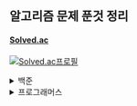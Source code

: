 ## 알고리즘 문제 푼것 정리

#### <a href = "https://solved.ac/">Solved.ac</a>
[![Solved.ac프로필](http://mazassumnida.wtf/api/v2/generate_badge?boj=ccc96360)](https://solved.ac/profile/ccc96360)

<details>
<summary>백준</summary>
<div markdown="1">

<details>
<summary>Bronze</summary>
<div markdown="1">

| 번호 | 문제이름 | 난이도 | 언어 |
| --- |:---:| :---:| :---:|
1000 | [A+B](https://www.acmicpc.net/problem/1000) | Bronze V | Python3
1271 | [엄청난 부자2](https://www.acmicpc.net/problem/1271) | Bronze V | Python3
15727 | [조별과제를 할려는데 조장이 사라졌다.](https://www.acmicpc.net/problem/15727) | Bronze V | Python3
1297 | [TV 크기](https://www.acmicpc.net/problem/1297) | Bronze IV | Python3
1330 | [두 수 비교하기](https://www.acmicpc.net/problem/1330) | Bronze IV | Python3
1009 | [분산처리](https://www.acmicpc.net/problem/1009) | Bronze III | Python3
1085 | [직사각형에서 탈출](https://www.acmicpc.net/problem/1085) | Bronze III | Python3
1267 | [핸드폰 요금](https://www.acmicpc.net/problem/1267) | Bronze III | Python3
1547 | [공](https://www.acmicpc.net/problem/1547) | Bronze III | Python3
1284 | [집 주소](https://www.acmicpc.net/problem/1284) | Bronze III | Python3
2884 | [알람 시계](https://www.acmicpc.net/problem/2884) | Bronze III | Python3
1942 | [디지털시계](https://www.acmicpc.net/problem/1942) | Bronze III | Python3
1075 | [나누기](https://www.acmicpc.net/problem/1075) | Bronze II | Python3
1076 | [저항](https://www.acmicpc.net/problem/1076) | Bronze II | Python3
1100 | [하얀 칸](https://www.acmicpc.net/problem/1100) | Bronze II | Python3
1152 | [단어의 개수](https://www.acmicpc.net/problem/1152) | Bronze II | Python3
1159 | [농구 경기](https://www.acmicpc.net/problem/1159) | Bronze II | Python3
1225 | [이상한 곱셈](https://www.acmicpc.net/problem/1159) | Bronze II | Python3
1032 | [명령 프롬프트](https://www.acmicpc.net/problem/1032) | Bronze I | Python3
1110 | [더하기 사이클](https://www.acmicpc.net/problem/1110) | Bronze I | Python3
1157 | [단어 공부](https://www.acmicpc.net/problem/1157) | Bronze I | Python3
1236 | [성 지키기](https://www.acmicpc.net/problem/1236) | Bronze I | Python3
1252 | [이진수 덧셈](https://www.acmicpc.net/problem/1252) | Bronze I | Python3
1268 | [임시 반장 정하기](https://www.acmicpc.net/problem/1268) | Bronze I | Python3
1259 | [팰린드롬수](https://www.acmicpc.net/problem/1259) | Bronze I | Python3
1296 | [데이트](https://www.acmicpc.net/problem/1296) | Bronze I | Python3
1312 | [소수](https://www.acmicpc.net/problem/1312) | Bronze I | Python3
1308 | [D-Day](https://www.acmicpc.net/problem/1308) | Bronze I | Python3
1357 | [뒤집힌 덧셈](https://www.acmicpc.net/problem/1357) | Bronze I | Python3
1356 | [유진수](https://www.acmicpc.net/problem/1356) | Bronze I | Python3
1388 | [바닥장식](https://www.acmicpc.net/problem/1388) | Bronze I | Python3
1453 | [피시방 알바](https://www.acmicpc.net/problem/1453) | Bronze I | Python3
1524 | [세준세비](https://www.acmicpc.net/problem/1524) | Bronze I | Python3
1855 | [암호](https://www.acmicpc.net/problem/1855) | Bronze I | Python3
1977 | [완전제곱수](https://www.acmicpc.net/problem/1977) | Bronze I | Python3
2033 | [반올림](https://www.acmicpc.net/problem/2033) | Bronze I | Python3
11179 | [2진수 뒤집기](https://www.acmicpc.net/problem/11179) | Bronze I | Python3
2748 | [피보나치 수 1](https://www.acmicpc.net/problem/2748) | BronzeI | Java
11050 | [이항 계수 1](https://www.acmicpc.net/problem/11050) | BronzeI | Java
통계 | 총합 | 39문제
</div>
</details>

<details>
<summary>Silver </summary>
<details>
<summary>Silver V ~ Silver III</summary>
<div markdown="1">

| 번호 | 문제이름 | 난이도 | 언어 |
| --- |:---:| :---:| :---:|
2714 | [문자를 받은 승환이](https://www.acmicpc.net/problem/2714) | Silver V | Python3
1913 | [달팽이](https://www.acmicpc.net/problem/1913) | Silver V | Python3
1145 | [적어도 대부분의 배수](https://www.acmicpc.net/problem/1145) | Silver V | Python3
8979 | [올림픽](https://www.acmicpc.net/problem/8979) | Silver V | Python3
2818 | [숙제하기 싫을 때](https://www.acmicpc.net/problem/2818) | Silver V | Python3
18511 | [큰 수 구성하기](https://www.acmicpc.net/problem/18511) | Silver V | Python3
1037 | [약수](https://www.acmicpc.net/problem/1037) | Silver V | Python3
1476 | [날짜 계산](https://www.acmicpc.net/problem/1476) | Silver V | Python3
9324 | [진짜 메시지](https://www.acmicpc.net/problem/9324) | Silver V | Python3
3724 | [표](https://www.acmicpc.net/problem/3724) | Silver V | Python3
9627 | [문장](https://www.acmicpc.net/problem/9627) | Silver V | Python3
5555 | [반지](https://www.acmicpc.net/problem/5555) | Silver V | Python3
14626 | [ISBN](https://www.acmicpc.net/problem/14626) | Silver V | Python3
1544 | [사이클 단어](https://www.acmicpc.net/problem/1544) | Silver V | Python3
1812 | [사탕](https://www.acmicpc.net/problem/1812) | Silver V | Python3
1063 | [킹](https://www.acmicpc.net/problem/1063) | Silver V | Python3
1475 | [방번호](https://www.acmicpc.net/problem/1475) | Silver V | Python3
1316 | [그룹 단어 체커](https://www.acmicpc.net/problem/1316) | Silver V | Python3
2998 | [8진수](https://www.acmicpc.net/problem/2998) | Silver V | Python3
1181 | [단어 정렬](https://www.acmicpc.net/problem/1181) | Silver V | Python3
7568 | [덩치](https://www.acmicpc.net/problem/7568) | Silver V | Python3
1436 | [영화감독 숌](https://www.acmicpc.net/problem/1436) | Silver V | Python3
11651 | [좌표 정렬하기2](https://www.acmicpc.net/problem/11651) | Silver V | Python3
11723 | [집합](https://www.acmicpc.net/problem/11723) | Silver V | Python3
10610 | [30](https://www.acmicpc.net/problem/10610) | Silver V | Python3
11004 | [K번째 수](https://www.acmicpc.net/problem/11004) | Silver V | Python3
10867 | [중복 빼고 정렬하기](https://www.acmicpc.net/problem/10867) | Silver V | Python3
2822 | [점수 계산](https://www.acmicpc.net/problem/2822) | Silver V | Python3
1010 | [다리 놓기](https://www.acmicpc.net/problem/1010) | Silver V | Python3, Java
2503 | [숫자 야구](https://www.acmicpc.net/problem/2503) | Silver V | Python3
7785 | [회사에 있는 사람](https://www.acmicpc.net/problem/7785) | Silver V | Python3
1059 | [좋은 구간](https://www.acmicpc.net/problem/1059) | Silver V | Python3
1158 | [요세푸스 문제](https://www.acmicpc.net/problem/1158) | Silver V | Python3
4673 | [셀프 넘버](https://www.acmicpc.net/problem/4673) | Silver V | Python3
2941 | [크로아티아 알파벳](https://www.acmicpc.net/problem/2941) | Silver V | Java
2751 | [수 정렬하기 2](https://www.acmicpc.net/problem/2751) | Silver V | Java
1427 | [소트인사이드](https://www.acmicpc.net/problem/1427) | Silver V | Java
10989 | [수 정렬하기 3](https://www.acmicpc.net/problem/10989) | Silver V | Java
2581 | [소수](https://www.acmicpc.net/problem/2581) | Silver V | Java
5568 | [카드 놓기](https://www.acmicpc.net/problem/5568) | Silver V | Java
1065 | [한수](https://www.acmicpc.net/problem/1065) | Silver IV | Python3
10828 | [스택](https://www.acmicpc.net/problem/10828) | Silver IV | Python3
1978 | [소수 찾기](https://www.acmicpc.net/problem/1978) | Silver IV | Python3
9012 | [괄호](https://www.acmicpc.net/problem/9012) | Silver IV | Python3
1026 | [보물](https://www.acmicpc.net/problem/1026) | Silver IV | Python3
1120 | [문자열](https://www.acmicpc.net/problem/1120) | Silver IV | Python3
1205 | [등수 구하기](https://www.acmicpc.net/problem/1205) | Silver IV | Python3
1049 | [기타줄](https://www.acmicpc.net/problem/1049) | Silver IV | Python3
1213 | [팰린드롬 만들기](https://www.acmicpc.net/problem/1213) | Silver IV | Python3
1235 | [학생 번호](https://www.acmicpc.net/problem/1235) | Silver IV | Python3
1244 | [스위치 켜고 끄기](https://www.acmicpc.net/problem/1244) | Silver IV | Python3
1292 | [쉽게 푸는 문제](https://www.acmicpc.net/problem/1292) | Silver IV | Python3
1302 | [베스트셀러](https://www.acmicpc.net/problem/1302) | Silver IV | Python3
1337 | [올바른 배열](https://www.acmicpc.net/problem/1337) | Silver IV | Python3
1343 | [폴리오미노](https://www.acmicpc.net/problem/1343) | Silver IV | Python3
1487 | [물건팔기](https://www.acmicpc.net/problem/1487) | Silver IV | Python3
1543 | [문서 검색](https://www.acmicpc.net/problem/1543) | Silver IV | Python3
1764 | [듣보잡](https://www.acmicpc.net/problem/1764) | Silver IV | Python3
2597 | [줄자접기](https://www.acmicpc.net/problem/2597) | Silver IV | Python3
1817 | [짐 챙기는 숌](https://www.acmicpc.net/problem/1817) | Silver IV | Python3
1620 | [나는야 포켓몬 마스터 이다솜](https://www.acmicpc.net/problem/1620) | Silver IV | Python3
10845 | [큐](https://www.acmicpc.net/problem/10845) | Silver IV | Java
1920 | [수 찾기](https://www.acmicpc.net/problem/1920) | Silver IV | Java
14501 | [퇴사](https://www.acmicpc.net/problem/14501) | Silver IV | Java
2164 | [카드2](https://www.acmicpc.net/problem/2164) | Silver IV | Java
11866 | [요세푸스 문제 0](https://www.acmicpc.net/problem/11866) | Silver IV | Java
10773 | [제로](https://www.acmicpc.net/problem/10773) | Silver IV | Java
10815 | [숫자 카드](https://www.acmicpc.net/problem/10815) | Silver IV | Java
2217 | [로프](https://www.acmicpc.net/problem/2217) | Silver IV | Python3
10816 | [숫자 카드2](https://www.acmicpc.net/problem/10816) | Silver IV | Java
11656 | [접미사 배열](https://www.acmicpc.net/problem/11656) | Silver IV | Java
11653 | [소인수분해](https://www.acmicpc.net/problem/11653) | Silver IV | Java
2960 | [에라토스테네스의 체](https://www.acmicpc.net/problem/2960) | Silver IV | Java
1463 | [1로 만들기](https://www.acmicpc.net/problem/1463) | Silver III | Python3
9095 | [1,2,3 더하기](https://www.acmicpc.net/problem/9095) | Silver III | Python3
1003 | [피보나치 함수](https://www.acmicpc.net/problem/1003) | Silver III | Python3
11726 | [2xn 타일링](https://www.acmicpc.net/problem/11726) | Silver III | Python3
11399 | [ATM](https://www.acmicpc.net/problem/11399) | Silver III | Python3
2193 | [이친수](https://www.acmicpc.net/problem/2193) | Silver III | Python3
2606 | [바이러스](https://www.acmicpc.net/problem/2606) | Silver III | Python3
11727 | [2xn 타일링2](https://www.acmicpc.net/problem/11727) | Silver III | Python3
9461 | [파도반 수열](https://www.acmicpc.net/problem/9461) | Silver III | Python3
15649 | [스택 수열](https://www.acmicpc.net/problem/15649) | Silver III | Python3
2805 | [나무 자르기](https://www.acmicpc.net/problem/2805) | Silver III | Python3, Java
17390 | [이건 꼭 풀어야 해!](https://www.acmicpc.net/problem/17390) | Silver III | Python3
10799 | [쇠 막대기](https://www.acmicpc.net/problem/10799) | Silver III | Python3
1904 | [01타일](https://www.acmicpc.net/problem/1904) | Silver III | Python3
1270 | [전쟁-땅따먹기](https://www.acmicpc.net/problem/1270) | Silver III | Python3
1676 | [팩토리얼 0의 개수](https://www.acmicpc.net/problem/1676) | Silver III | Python3
1699 | [제곱수의 합](https://www.acmicpc.net/problem/1699) | Silver III | Python3
1406 | [에디터](https://www.acmicpc.net/problem/1406) | Silver III | Python3
2003 | [수들의 합 2](https://www.acmicpc.net/problem/2003) | Silver III | Python3, Java
10974 | [모든 순열](https://www.acmicpc.net/problem/10974) | Silver III | Python3
2630 | [색종이 만들기](https://www.acmicpc.net/problem/2630) | Silver III | Python3
11659 | [구간 합 구하기 4](https://www.acmicpc.net/problem/11659) | Silver III | Python3
1057 | [토너먼트](https://www.acmicpc.net/problem/1057) | Silver III | Python3
9322 | [철벽 보안 알고리즘](https://www.acmicpc.net/problem/9322) | Silver III | Python3
14425 | [문자열 집합](https://www.acmicpc.net/problem/14425) | Silver III | Python3
17479 | [정식당](https://www.acmicpc.net/problem/17479) | Silver III | Python3
2310 | [어드벤쳐 게임](https://www.acmicpc.net/problem/2310) | Silver III | Python3
2872 | [우리집엔 도서관이 있어](https://www.acmicpc.net/problem/2872) | Silver III | Python3
15649 | [N 과M (1)](https://www.acmicpc.net/problem/15649) | Silver III | Java
15650 | [N 과M (2)](https://www.acmicpc.net/problem/15650) | Silver III | Java
15651 | [N 과M (3)](https://www.acmicpc.net/problem/15651) | Silver III | Java
15652 | [N 과M (4)](https://www.acmicpc.net/problem/15652) | Silver III | Java
15654 | [N 과M (5)](https://www.acmicpc.net/problem/15654) | Silver III | Java
15655 | [N 과M (6)](https://www.acmicpc.net/problem/15655) | Silver III | Java
15656 | [N 과M (7)](https://www.acmicpc.net/problem/15656) | Silver III | Java
15657 | [N 과M (8)](https://www.acmicpc.net/problem/15657) | Silver III | Java
14889 | [스타트와 링크](https://www.acmicpc.net/problem/14889) | Silver III | Java
1654 | [랜선 자르기](https://www.acmicpc.net/problem/1654) | Silver III | Java
10972 | [다음 순열](https://www.acmicpc.net/problem/10972) | Silver III | Java
1748 | [수 이어 쓰기 1](https://www.acmicpc.net/problem/1748) | Silver III | Java
1735 | [분수 합](https://www.acmicpc.net/problem/1735) | Silver III | Java
5397 | [키로거](https://www.acmicpc.net/problem/5397) | Silver III | Java
1072 | [게임](https://www.acmicpc.net/problem/1072) | Silver III | Java
13251 | [조약돌 꺼내기]](https://www.acmicpc.net/problem/13251) | Silver III | Java
통계 | 총합 | 117문제
</div>
</details>
<details>

<summary>Silver II ~ Silver I</summary>
<div markdown="1">

| 번호 | 문제이름 | 난이도 | 언어 |
| --- |:---:| :---:| :---:|
1260 | [DFS와 BFS](https://www.acmicpc.net/problem/1260) | Silver II | Python3
1929 | [소수 구하기](https://www.acmicpc.net/problem/1929) | Silver II | Python3
11053 | [가장 긴 증가하는 부분 수열](https://www.acmicpc.net/problem/11053) | Silver II | Python3
11729 | [하노이 탑 이동 순서](https://www.acmicpc.net/problem/11729) | Silver II | Python3
1012 | [유기농 배추](https://www.acmicpc.net/problem/1012) | Silver II | Python3
1912 | [연속합](https://www.acmicpc.net/problem/1912) | Silver II | Python3
11724 | [연결 요소의 개수](https://www.acmicpc.net/problem/11724) | Silver II | Python3
1931 | [회의실 배정](https://www.acmicpc.net/problem/1931) | Silver II | Python3
9465 | [스티커](https://www.acmicpc.net/problem/9465) | Silver II | Python3
4948 | [베르트랑 공준](https://www.acmicpc.net/problem/4948) | Silver II | Python3
6603 | [로또](https://www.acmicpc.net/problem/6603) | Silver II | Python3
4963 | [섬의 개수](https://www.acmicpc.net/problem/4963) | Silver II | Python3
1182 | [부분수열의 합](https://www.acmicpc.net/problem/1182) | Silver II | Python3
1541 | [잃어버린 괄호](https://www.acmicpc.net/problem/1541) | Silver II | Python3
11055 | [가장 큰 증가 부분 수열](https://www.acmicpc.net/problem/11055) | Silver II | Python3
7562 | [나이트의 이동](https://www.acmicpc.net/problem/7562) | Silver II | Python3
11722 | [가장 긴 감소하는 부분 수열](https://www.acmicpc.net/problem/11722) | Silver II | Python3
11279 | [최대 힙](https://www.acmicpc.net/problem/11279) | Silver II | Python3, Java
1780 | [종이의 개수](https://www.acmicpc.net/problem/1780) | Silver II | Python3
10819 | [차이를 최대로](https://www.acmicpc.net/problem/10819) | Silver II | Python3
2644 | [촌수계산](https://www.acmicpc.net/problem/2644) | Silver II | Python3
11725 | [트리의 부모 찾기](https://www.acmicpc.net/problem/11725) | Silver II | Python3
1890 | [점프](https://www.acmicpc.net/problem/1890) | Silver II | Python3
10971 | [외판원 순회 2](https://www.acmicpc.net/problem/10971) | Silver II | Python3
5430 | [AC](https://www.acmicpc.net/problem/5430) | Silver II | Python3
18870 | [좌표 압축](https://www.acmicpc.net/problem/18870) | Silver II | Python3
13565 | [침투](https://www.acmicpc.net/problem/13565) | Silver II | Python3
20438 | [출석체크](https://www.acmicpc.net/problem/20438) | Silver II | Python3
3186 | [소변기](https://www.acmicpc.net/problem/3186) | Silver II | Python3
1714 | [하노이 탑](https://www.acmicpc.net/problem/1714) | Silver II | Python3
1058 | [친구](https://www.acmicpc.net/problem/1058) | Silver II | Python3
1106 | [호텔](https://www.acmicpc.net/problem/1106) | Silver II | Python3
2504 | [괄호의 값](https://www.acmicpc.net/problem/2504) | Silver II | Python3
2004 | [조합 0의 개수](https://www.acmicpc.net/problem/2004) | Silver II | Java
1965 | [상자 넣기](https://www.acmicpc.net/problem/1965) | Silver II | Java
2529 | [부등호](https://www.acmicpc.net/problem/2529) | Silver II | Java
15663 | [N과 M (9)](https://www.acmicpc.net/problem/15663) | Silver II | Java
1713 | [후보 추천하기](https://www.acmicpc.net/problem/1713) | Silver II | Java
15664 | [N과 M (10)](https://www.acmicpc.net/problem/15664) | Silver II | Java
2178 | [미로탐색](https://www.acmicpc.net/problem/2178) | Silver I | Python3
1149 | [RGB거리](https://www.acmicpc.net/problem/1149) | Silver I | Python3
2667 | [단지번호붙이기](https://www.acmicpc.net/problem/2667) | Silver I | Python3
11047 | [동전 0](https://www.acmicpc.net/problem/11047) | Silver I | Python3
1932 | [정수 삼각형](https://www.acmicpc.net/problem/1932) | Silver I | Python3
7576 | [토마토](https://www.acmicpc.net/problem/7576) | Silver I | Python3
1697 | [숨바꼭질](https://www.acmicpc.net/problem/1697) | Silver I | Python3
2156 | [포도주 시식](https://www.acmicpc.net/problem/2156) | Silver I | Python3
10844 | [쉬운 계단 수](https://www.acmicpc.net/problem/10844) | Silver I | Python3
11052 | [카드 구매하기](https://www.acmicpc.net/problem/11052) | Silver I | Python3
14888 | [연산자 끼워넣기](https://www.acmicpc.net/problem/14888) | Silver I | Python3
1011 | [Fly me to the Alpha Centauri](https://www.acmicpc.net/problem/1011) | Silver I | Python3
11057 | [오르막 수](https://www.acmicpc.net/problem/11057) | Silver I | Python3
1991 | [트리 순회](https://www.acmicpc.net/problem/1991) | Silver I | Python3, Java
2293 | [동전 1](https://www.acmicpc.net/problem/2293) | Silver I | Python3
2447 | [별 찍기-10](https://www.acmicpc.net/problem/2447) | Silver I | Python3
11403 | [경로 찾기](https://www.acmicpc.net/problem/11403) | Silver I | Python3
9020 | [골드바흐의 추측](https://www.acmicpc.net/problem/9020) | Silver I | Python3
2468 | [안전 영역](https://www.acmicpc.net/problem/2468) | Silver I | Python3
2583 | [영역 구하기](https://www.acmicpc.net/problem/2583) | Silver I | Python3
1992 | [쿼드트리](https://www.acmicpc.net/problem/1992) | Silver I | Python3
1927 | [최소 힙](https://www.acmicpc.net/problem/1927) | Silver I | Python3, Java
11051 | [이항 계수2](https://www.acmicpc.net/problem/11051) | Silver I | Python3, Java
2133 | [타일 채우기](https://www.acmicpc.net/problem/2133) | Silver I | Python3
11048 | [이동하기](https://www.acmicpc.net/problem/11048) | Silver I | Python3
2294 | [동전 2](https://www.acmicpc.net/problem/2294) | Silver I | Python3
14891 | [톱니바퀴](https://www.acmicpc.net/problem/14891) | Silver I | Python3
1629 | [곱셈](https://www.acmicpc.net/problem/1629) | Silver I | Python3
6588 | [골드바흐의 추측](https://www.acmicpc.net/problem/6588) | Silver I | Python3
1074 | [Z](https://www.acmicpc.net/problem/1074) | Silver I | Python3
1389 | [케빈 베이컨의 6단계 법칙](https://www.acmicpc.net/problem/1389) | Silver I | Python3
1309 | [동물원](https://www.acmicpc.net/problem/1309) | Silver I | Python3
16953 | [A->B](https://www.acmicpc.net/problem/16953) | Silver I | Python3
11286 | [절대값 힙](https://www.acmicpc.net/problem/11286) | Silver I | Java
5639 | [이진 검색 트리](https://www.acmicpc.net/problem/5639) | Silver I | Java
1722 | [순열의 순서](https://www.acmicpc.net/problem/1722) | Silver I | Java
통계 | 총합 | 75문제
</div>
</details>
</details>


<details>
<summary>Gold</summary>
<div markdown="1">

| 번호 | 문제이름 | 난이도 | 언어 |
| --- |:---:| :---:| :---:|
14502 | [연구소](https://www.acmicpc.net/problem/14502) | Gold V | Python3
1753 | [최단경로](https://www.acmicpc.net/problem/1753) | Gold V | Python3
14503 | [로봇 청소기](https://www.acmicpc.net/problem/14503) | Gold V | Python3
9251 | [LCS](https://www.acmicpc.net/problem/9251) | Gold V | Python3
1759 | [암호 만들기](https://www.acmicpc.net/problem/1759) | Gold V | Python3, Java
14500 | [테트로미노](https://www.acmicpc.net/problem/14500) | Gold V | Python3
15686 | [치킨 배달](https://www.acmicpc.net/problem/15686) | Gold V | Python3
10026 | [적록색약](https://www.acmicpc.net/problem/10026) | Gold V | Python3
3190 | [뱀](https://www.acmicpc.net/problem/3190) | Gold V | Python3
14499 | [주사위 굴리기](https://www.acmicpc.net/problem/14499) | Gold V | Python3
12865 | [평범한 배낭](https://www.acmicpc.net/problem/12865) | Gold V | Python3
2225 | [합분해](https://www.acmicpc.net/problem/2225) | Gold V | Python3
1107 | [리모컨](https://www.acmicpc.net/problem/1107) | Gold V | Python3
1916 | [최소비용 구하기](https://www.acmicpc.net/problem/1916) | Gold V | Python3
3055 | [탈출](https://www.acmicpc.net/problem/3055) | Gold V | Python3, Java
15683 | [감시](https://www.acmicpc.net/problem/15683) | Gold V | Python3
16234 | [인구 이동](https://www.acmicpc.net/problem/16234) | Gold V | Python3
5014 | [스타트링크](https://www.acmicpc.net/problem/5014) | Gold V | Python3
2589 | [보물섬](https://www.acmicpc.net/problem/2589) | Gold V | Python3
1915 | [가장 큰 정사각형](https://www.acmicpc.net/problem/1915) | Gold V | Python3
7662 | [이중 우선순위 큐](https://www.acmicpc.net/problem/7662) | Gold V | Python3
2493 | [탑](https://www.acmicpc.net/problem/2493) | Gold V | Python3
9019 | [DSLR](https://www.acmicpc.net/problem/9019) | Gold V | Python3
9252 | [LCS2](https://www.acmicpc.net/problem/9252) | Gold V | Python3
17070 | [파이프 옮기기 1](https://www.acmicpc.net/problem/17070) | Gold V | Python3
17069 | [파이프 옮기기 2](https://www.acmicpc.net/problem/17069) | Gold V | Python3
2812 | [크게 만들기](https://www.acmicpc.net/problem/2812) | Gold V | Python3
12904 | [A와 B](https://www.acmicpc.net/problem/12904) | Gold V | Python3
1092 | [배](https://www.acmicpc.net/problem/1092) | Gold V | Python3
1461 | [도서관](https://www.acmicpc.net/problem/1461) | Gold V | Python3
1464 | [뒤집기 3](https://www.acmicpc.net/problem/1464) | Gold V | Python3
13549 | [숨바꼭질3](https://www.acmicpc.net/problem/13549) | Gold V | Python3
1068 | [트리](https://www.acmicpc.net/problem/1068) | Gold V | Python3
5557 | [1학년](https://www.acmicpc.net/problem/5557) | Gold V | Python3, Java
11758 | [CCW](https://www.acmicpc.net/problem/11758) | Gold V | Python3
1600 | [말이 되고픈 원숭이](https://www.acmicpc.net/problem/1600) | Gold V | Python3
14226 | [이모티콘](https://www.acmicpc.net/problem/14226) | Gold V | Python3
2075 | [N번째 큰 수](https://www.acmicpc.net/problem/2075) | Gold V | Java
2636 | [치즈](https://www.acmicpc.net/problem/2636) | Gold V | Java
2636 | [N-Queen](https://www.acmicpc.net/problem/2636) | Gold V | Java
3020 | [개똥벌레](https://www.acmicpc.net/problem/3020) | Gold V | Java
5569 | [출근 경로](https://www.acmicpc.net/problem/5569) | Gold V | Java
1987 | [알파벳](https://www.acmicpc.net/problem/1987) | Gold IV | Python3
2206 | [벽 부수고 이동하기](https://www.acmicpc.net/problem/2206) | Gold IV | Python3
2580 | [스도쿠](https://www.acmicpc.net/problem/2580) | Gold IV | Python3, Java
1717 | [집합의 표현](https://www.acmicpc.net/problem/1717) | Gold IV | Python3, Java
1197 | [최소 스패닝 트리](https://www.acmicpc.net/problem/1197) | Gold IV | Python3
1520 | [내리막길](https://www.acmicpc.net/problem/1520) | Gold IV | Python3
1922 | [네트워크 연결](https://www.acmicpc.net/problem/1922) | Gold IV | Python3
16236 | [아기 상어](https://www.acmicpc.net/problem/16236) | Gold IV | Python3
11404 | [플로이드](https://www.acmicpc.net/problem/11404) | Gold IV | Python3
1707 | [이분 그래프](https://www.acmicpc.net/problem/1707) | Gold IV | Python3
2448 | [별 찍기 - 11](https://www.acmicpc.net/problem/2448) | Gold IV | Python3
1261 | [알고스팟](https://www.acmicpc.net/problem/1261) | Gold IV | Python3
2573 | [빙산](https://www.acmicpc.net/problem/2573) | Gold IV | Python3
15685 | [드래곤 커브](https://www.acmicpc.net/problem/15685) | Gold IV | Python3
1504 | [특정한 최단 경로](https://www.acmicpc.net/problem/1504) | Gold IV | Python3
1806 | [부분합](https://www.acmicpc.net/problem/1806) | Gold IV | Python3, Java
2096 | [내려가기](https://www.acmicpc.net/problem/2096) | Gold IV | Python3
9466 | [텀 프로젝트](https://www.acmicpc.net/problem/9466) | Gold IV | Python3
1967 | [트리의 지름](https://www.acmicpc.net/problem/1967) | Gold IV | Python3
15684 | [사다리 조작](https://www.acmicpc.net/problem/15684) | Gold IV | Python3
16235 | [나무 재테크](https://www.acmicpc.net/problem/16235) | Gold IV | Python3
1339 | [단어 수학](https://www.acmicpc.net/problem/1339) | Gold IV | Python3
1963 | [소수 경로](https://www.acmicpc.net/problem/1963) | Gold IV | Python3
5052 | [전화번호 목록](https://www.acmicpc.net/problem/5052) | Gold IV | Python3
2056 | [작업](https://www.acmicpc.net/problem/2056) | Gold IV | Python3
14002 | [가장 긴 증가하는 부분 수열 4](https://www.acmicpc.net/problem/14002) | Gold IV | Python3
1715 | [카드 정렬하기](https://www.acmicpc.net/problem/1715) | Gold IV | Python3
9935 | [문자열 폭발](https://www.acmicpc.net/problem/9935) | Gold IV | Python3
17298 | [오큰수](https://www.acmicpc.net/problem/17298) | Gold IV | Python3
17135 | [캐슬 디펜스](https://www.acmicpc.net/problem/17135) | Gold IV | Python3
1744 | [수 묶기](https://www.acmicpc.net/problem/1744) | Gold IV | Python3
1976 | [여행 가자](https://www.acmicpc.net/problem/1976) | Gold IV | Python3
4485 | [녹색 옷 입은 애가 젤다지?](https://www.acmicpc.net/problem/4485) | Gold IV | Python3
17140 | [이차원 배열과 연산](https://www.acmicpc.net/problem/17140) | Gold IV | Python3
2458 | [키 순서](https://www.acmicpc.net/problem/2458) | Gold IV | Python3
1939 | [중량제한](https://www.acmicpc.net/problem/1939) | Gold IV | Python3
17406 | [배열 돌리기 4](https://www.acmicpc.net/problem/17406) | Gold IV | Python3
2600 | [구슬게임](https://www.acmicpc.net/problem/2600) | Gold IV | Python3
12107 | [약수 지우기 게임 1](https://www.acmicpc.net/problem/12107) | Gold IV | Python3
1026 | [가르침](https://www.acmicpc.net/problem/1026) | Gold IV | Java
14890 | [경사로](https://www.acmicpc.net/problem/14890) | Gold III | Python3
1644 | [소수의 연속합](https://www.acmicpc.net/problem/1644) | Gold III | Python3
11054 | [가장 긴 바이토닉 부분 수열](https://www.acmicpc.net/problem/11054) | Gold III | Python3
1005 | [ACM Craft](https://www.acmicpc.net/problem/1005) | Gold III | Python3
1937 | [욕심쟁이 판다](https://www.acmicpc.net/problem/1937) | Gold III | Python3
1238 | [파티](https://www.acmicpc.net/problem/1238) | Gold III | Python3
11066 | [파일 합치기](https://www.acmicpc.net/problem/11066) | Gold III | Python3
2146 | [다리 만들기](https://www.acmicpc.net/problem/2146) | Gold III | Python3
1167 | [트리의 지름](https://www.acmicpc.net/problem/1167) | Gold III | Python3
11049 | [행렬 곱셈 순서](https://www.acmicpc.net/problem/11049) | Gold III | Python3
1300 | [K번째 수](https://www.acmicpc.net/problem/1300) | Gold III | Python3
1516 | [게임 개발](https://www.acmicpc.net/problem/1516) | Gold III | Python3, Java
2437 | [저울](https://www.acmicpc.net/problem/2437) | Gold III | Python3
7579 | [앱](https://www.acmicpc.net/problem/7579) | Gold III | Python3
11437 | [LCA](https://www.acmicpc.net/problem/11437) | Gold III | Python3
2352 | [반도체 설계](https://www.acmicpc.net/problem/2352) | Gold III | Python3
16637 | [괄호 추가하기](https://www.acmicpc.net/problem/16637) | Gold III | Python3
10159 | [저울](https://www.acmicpc.net/problem/10159) | Gold III | Python3
1613 | [역사](https://www.acmicpc.net/problem/1613) | Gold III | Python3
2263 | [트리의 순회](https://www.acmicpc.net/problem/2263) | Gold III | Python3
11779 | [최소비용 구하기 2](https://www.acmicpc.net/problem/11779) | Gold III | Python3
1256 | [사전](https://www.acmicpc.net/problem/1256) | Gold III | Python3, Java
2533 | [사회망 서비스(SNS)](https://www.acmicpc.net/problem/2533) | Gold III | Python3
2143 | [두 배열의 합](https://www.acmicpc.net/problem/2143) | Gold III | Python3, Java
14442 | [벽 부수고 이동하기 2](https://www.acmicpc.net/problem/14442) | Gold III | Python3
1507 | [궁금한 민호](https://www.acmicpc.net/problem/1507) | Gold III | Python3
8980 | [택배](https://www.acmicpc.net/problem/8980) | Gold III | Python3
13904 | [과제](https://www.acmicpc.net/problem/13904) | Gold III | Python3
11062 | [카드 게임](https://www.acmicpc.net/problem/11062) | Gold III | Python3
19237 | [어른 상어](https://www.acmicpc.net/problem/19237) | Gold III | Python3
16562 | [친구비](https://www.acmicpc.net/problem/16562) | Gold III | Python3
10800 | [컬러볼](https://www.acmicpc.net/problem/10800) | Gold III | Python3
2342 | [Dance Dance Revolution](https://www.acmicpc.net/problem/2342) | Gold III | Python3
2662 | [기업투자](https://www.acmicpc.net/problem/2662) | Gold III | Python3
1826 | [연료 채우기](https://www.acmicpc.net/problem/1826) | Gold III | Python3
16434 | [드래곤 앤 던전](https://www.acmicpc.net/problem/16434) | Gold III | Python3
11967 | [불켜기](https://www.acmicpc.net/problem/11967) | Gold III | Python3
1947 | [선물 전달](https://www.acmicpc.net/problem/1947) | Gold III | Python3
3425 | [고스택](https://www.acmicpc.net/problem/3425) | Gold III | Java
1039 | [교환](https://www.acmicpc.net/problem/1039) | Gold III | Java
2904 | [수학은 너무 쉬워](https://www.acmicpc.net/problem/2904) | Gold III | Java
2252 | [줄 세우기](https://www.acmicpc.net/problem/2252) | Gold II | Python3, Java
13460 | [구슬 탈출2](https://www.acmicpc.net/problem/13460) | Gold II | Python3
12100 | [2048(Easy)](https://www.acmicpc.net/problem/12100) | Gold II | Python3
10942 | [팰린드롬?](https://www.acmicpc.net/problem/10942) | Gold II | Python3
2749 | [피보나치 수 3](https://www.acmicpc.net/problem/2749) | Gold II | Python3
12015 | [가장 긴 증가하는 부분 수열2](https://www.acmicpc.net/problem/12015) | Gold II | Python3
1766 | [문제집](https://www.acmicpc.net/problem/1766) | Gold II | Python3
1655 | [가운데를 말해요](https://www.acmicpc.net/problem/1655) | Gold II | Python3
17143 | [낚시왕](https://www.acmicpc.net/problem/17143) | Gold II | Python3
4195 | [친구 네트워크](https://www.acmicpc.net/problem/4195) | Gold II | Python3
1202 | [보석 도둑](https://www.acmicpc.net/problem/1202) | Gold II | Python3, Java
1525 | [퍼즐](https://www.acmicpc.net/problem/1525) | Gold II | Python3
17136 | [색종이 붙이기](https://www.acmicpc.net/problem/17136) | Gold II | Python3
7453 | [합이 0인 네 정수](https://www.acmicpc.net/problem/7453) | Gold II | Python3, Java
2623 | [음악프로그램](https://www.acmicpc.net/problem/2623) | Gold II | Python3
12738 | [가장 긴 증가하는 부분수열3](https://www.acmicpc.net/problem/12738) | Gold II | Python3
2250 | [트리의 높이와 너비](https://www.acmicpc.net/problem/2250) | Gold II | Python3
17472 | [다리 만들기 2](https://www.acmicpc.net/problem/17472) | Gold II | Python3
10775 | [공항](https://www.acmicpc.net/problem/10775) | Gold II | Python3
3109 | [빵집](https://www.acmicpc.net/problem/3109) | Gold II | Python3
17837 | [새로운 게임 2](https://www.acmicpc.net/problem/17837) | Gold II | Python3
2629 | [양팔저울](https://www.acmicpc.net/problem/2629) | Gold II | Python3
2629 | [통나무 옮기기](https://www.acmicpc.net/problem/2629) | Gold II | Python3
10253 | [헨리](https://www.acmicpc.net/problem/10253) | Gold II | Python3
2014 | [소수의 곱](https://www.acmicpc.net/problem/2014) | Gold II | Python3, Java
1103 | [게임](https://www.acmicpc.net/problem/1103) | Gold II | Java
2042 | [구간 합 구하기](https://www.acmicpc.net/problem/2042) | Gold I | Python3, Java
2357 | [최솟값과 최댓값](https://www.acmicpc.net/problem/2357) | Gold I | Python3
5676 | [음주 코딩](https://www.acmicpc.net/problem/5676) | Gold I | Python3
1016 | [제곱 ㄴㄴ수](https://www.acmicpc.net/problem/1016) | Gold I | Python3
2098 | [외판원 순회](https://www.acmicpc.net/problem/2098) | Gold I | Python3
1786 | [찾기](https://www.acmicpc.net/problem/1786) | Gold I | Python3
16900 | [이름 정하기](https://www.acmicpc.net/problem/16900) | Gold I | Python3
16570 | [앞뒤가 맞는 수열](https://www.acmicpc.net/problem/16570) | Gold I | Python3
10868 | [최솟 값](https://www.acmicpc.net/problem/10868) | Gold I | Python3
2887 | [행성 터널](https://www.acmicpc.net/problem/2887) | Gold I | Python3
11505 | [구간 곱 구하기](https://www.acmicpc.net/problem/11505) | Gold I | Python3
11401 | [이항 계수3](https://www.acmicpc.net/problem/11401) | Gold I | Python3
1700 | [멀티탭 스케줄링](https://www.acmicpc.net/problem/1700) | Gold I | Python3
2169 | [로봇 조종하기](https://www.acmicpc.net/problem/2169) | Gold I | Python3
통계 | 총합 | 163문제
</div>
</details>

<details>
<summary>Platinum</summary>
<div markdown="1">

| 번호 | 문제이름 | 난이도 | 언어 |
| --- |:---:| :---:| :---:|
2568 | [전깃줄 - 2](https://www.acmicpc.net/problem/2568) | Platinum V | Python3
2842 | [집배원 한상덕](https://www.acmicpc.net/problem/2842) | Platinum V | Java
2243 | [사탕상자](https://www.acmicpc.net/problem/2243) | Platinum V | Java
9202 | [Boggle](https://www.acmicpc.net/problem/9202) | Platinum V | Java
11003 | [최솟값 찾기](https://www.acmicpc.net/problem/11003) | Platinum V | Java
11438 | [LCA 2](https://www.acmicpc.net/problem/11438) | Platinum V | Java
2517 | [달리기](https://www.acmicpc.net/problem/2517) | Platinum IV | Java
5573 | [산책](https://www.acmicpc.net/problem/5573) | Platinum IV | Java
통계 | 총합 | 8문제
</div>
</details>

</div>
</details>

<details>
<summary>프로그래머스</summary>
<div markdown="1">

| 문제이름 | 난이도 | 비고 | 언어
| --- |:---:| :---:| :---:| :---:|
[키패드 누르기](https://programmers.co.kr/learn/courses/30/lessons/67256) | Level 1 | 2020 카카오 인턴십 | Python3
[수식 최대화](https://programmers.co.kr/learn/courses/30/lessons/67257) | Level 2 | 2020 카카오 인턴십 | Python3
[보석 쇼핑](https://programmers.co.kr/learn/courses/30/lessons/67258) | Level 3 | 2020 카카오 인턴십 | Python3
[신규 아이디 추천](https://programmers.co.kr/learn/courses/30/lessons/72410) | Level 1 | 2021 카카오 BLIND RECRUITMENT | Python3
[메뉴_리뉴얼](https://programmers.co.kr/learn/courses/30/lessons/72411) | Level 2 | 2021 카카오 BLIND RECRUITMENT | Python3
[순위 검색](https://programmers.co.kr/learn/courses/30/lessons/72412) | Level 2 | 2021 카카오 BLIND RECRUITMENT | Python3
[합승 택시 요금](https://programmers.co.kr/learn/courses/30/lessons/72413) | Level 3 | 2021 카카오 BLIND RECRUITMENT | Python3
[광고 삽입](https://programmers.co.kr/learn/courses/30/lessons/72414) | Level 3 | 2021 카카오 BLIND RECRUITMENT | Python3
[문자열 압축](https://programmers.co.kr/learn/courses/30/lessons/60057) | Level 2 | 2020 카카오 BLIND RECRUITMENT | Python3
[괄호 변환](https://programmers.co.kr/learn/courses/30/lessons/60058) | Level 2 | 2020 카카오 BLIND RECRUITMENT | Python3
[로또의 최고 순위와 최저 순위](https://programmers.co.kr/learn/courses/30/lessons/77484) | Level 1 | 2021 Dev-Matching 웹 백엔드 개발자(상반기) | Python3
[행렬 테두리 회전하기](https://programmers.co.kr/learn/courses/30/lessons/77485) | Level 2 | 2021 Dev-Matching 웹 백엔드 개발자(상반기) | Python3
[다단계 칫솔 판매](https://programmers.co.kr/learn/courses/30/lessons/77486) | Level 3 | 2021 Dev-Matching 웹 백엔드 개발자(상반기) | Python3
[크레인 인형뽑기 게임](https://programmers.co.kr/learn/courses/30/lessons/64061) | Level 3 | 2021 Dev-Matching 웹 백엔드 개발자(상반기) | Java
총합 | 14문제

</div>
</details>